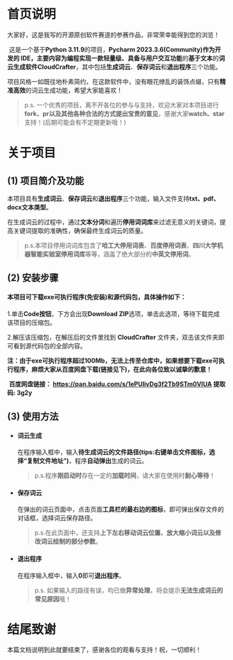 # 首页说明

​	大家好，这是我写的开源原创软件赛道的参赛作品，非常荣幸能得到您的浏览！

​	这是一个基于**Python 3.11.9**的项目，**Pycharm 2023.3.6(Community)**作为开发的 IDE，主要内容为编程实现一款**轻量级、具备与用户交互功能**的**基于文本**的**词云生成软件CloudCrafter**，其中包括**生成词云**、**保存词云**和**退出程序**三个功能。

​	项目风格一如既往地朴素简约，在这款软件中，没有眼花缭乱的装饰点缀，只有**精准高效**的词云生成功能，希望大家能喜欢！

> p.s. 一个优秀的项目，离不开各位的参与与支持，欢迎大家对本项目进行**fork、pr以及其他各种合法的方式提出宝贵的意见**，感谢大家**watch、star**支持！(后期可能会有不定期更新哦！)
>

# 关于项目

## (1) 项目简介及功能

​	本项目具有**生成词云**、**保存词云**和**退出程序**三个功能，输入文件支持**txt、pdf、docx文本类型**。

​	在生成词云的过程中，通过**文本分词**和遍历**停用词词库**来过滤无意义的关键词，提高关键词提取的准确性，确保最终生成词云的质量。

> p.s.本项目停用词词库包含了**哈工大停用词表**、**百度停用词表**、**四川大学机器智能实验室停用词库**等等，涵盖了绝大部分的**中英文停用词**。

## (2) 安装步骤

#### 本项目可下载exe可执行程序(免安装)和源代码包，具体操作如下：

1.单击**Code按钮**，下方会出现**Download ZIP**选项，单击此选项，等待下载完成该项目的压缩包。

2.解压该压缩包，在解压后的文件里找到 **CloudCrafter** 文件夹，双击该文件夹即可看到源代码包的全部内容。

**注：由于exe可执行程序超过100Mb，无法上传至仓库中，如果想要下载exe可执行程序，麻烦大家从百度网盘下载(链接见下)，在此向各位致以诚挚的歉意！**

​	**百度网盘链接： https://pan.baidu.com/s/1ePUIivDg3f2Tb9STm0VIUA 	提取码: 3g2y**

## (3) 使用方法

* #### **词云生成**

  在程序输入框中，输入**待生成词云的文件路径(tips:右键单击文件图标，选择“复制文件地址”)**，程序**自动弹出**生成的词云。

  > p.s.程序**刚启动时**存在一定的**加载时间**，请大家在使用时**耐心等待**！

* #### **保存词云**

  在弹出的词云页面中，点击页面**工具栏的最右边的图标**，即可弹出保存文件的对话框，选择词云保存路径。

  > p.s.在此页面中，还支持**上下左右移动词云位置、放大缩小词云以及修改词云绘制的部分参数**。

* #### **退出程序**

  在程序输入框中，输入**0**即可**退出程序**。

  > p.s. 如果输入的路径有误，均已做**异常处理**，将会提示**无法生成词云的常见原因**哦！

# 结尾致谢

本篇文档说明到此就要结束了，感谢各位的观看与支持！祝，一切顺利！
